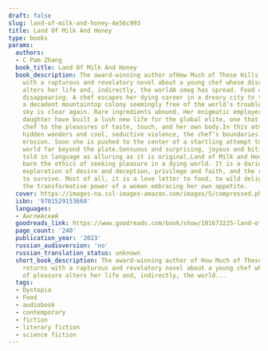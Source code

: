 ```yaml
---
draft: false
slug: land-of-milk-and-honey-4e56c993
title: Land Of Milk And Honey
type: books
params:
  authors:
  - C Pam Zhang
  book_title: Land Of Milk And Honey
  book_description: The award-winning author ofHow Much of These Hills Is Goldreturns
    with a rapturous and revelatory novel about a young chef whose discovery of pleasure
    alters her life and, indirectly, the worldA smog has spread. Food crops are rapidly
    disappearing. A chef escapes her dying career in a dreary city to take a job at
    a decadent mountaintop colony seemingly free of the world’s troubles.There, the
    sky is clear again. Rare ingredients abound. Her enigmatic employer and his visionary
    daughter have built a lush new life for the global elite, one that reawakens the
    chef to the pleasures of taste, touch, and her own body.In this atmosphere of
    hidden wonders and cool, seductive violence, the chef’s boundaries undergo a thrilling
    erosion. Soon she is pushed to the center of a startling attempt to reshape the
    world far beyond the plate.Sensuous and surprising, joyous and bitingly sharp,
    told in language as alluring as it is original,Land of Milk and Honeylays provocatively
    bare the ethics of seeking pleasure in a dying world. It is a daringly imaginative
    exploration of desire and deception, privilege and faith, and the roles we play
    to survive. Most of all, it is a love letter to food, to wild delight, and to
    the transformative power of a woman embracing her own appetite.
  cover: https://images-na.ssl-images-amazon.com/images/S/compressed.photo.goodreads.com/books/1683827919i/101673225.jpg
  isbn: '9781529153668'
  languages:
  - Английский
  goodreads_link: https://www.goodreads.com/book/show/101673225-land-of-milk-and-honey
  page_count: '240'
  publication_year: '2023'
  russian_audioversion: 'no'
  russian_translation_status: unknown
  short_book_description: The award-winning author of How Much of These Hills Is Gold
    returns with a rapturous and revelatory novel about a young chef whose discovery
    of pleasure alters her life and, indirectly, the world...
  tags:
  - Dystopia
  - Food
  - audiobook
  - contemporary
  - fiction
  - literary fiction
  - science fiction
---
```

